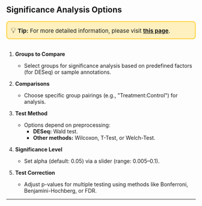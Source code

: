 ## Significance Analysis Options
<div style="border: 2px solid #ffcf30; background-color: #fff0bf; padding: 10px; border-radius: 8px; font-size: 15px;">
<span style="font-size: 20px;">💡</span>  <strong>Tip:</strong> For more detailed information, please visit 
<a href="https://icb-dcm.github.io/cOmicsArt/interface-details/05-significance-analysis.html#main-panel-" target="_blank" style="font-weight: bold;">this page</a>.
</div>
<br>

1. **Groups to Compare**  
   - Select groups for significance analysis based on predefined factors (for DESeq) or sample annotations.

2. **Comparisons**  
   - Choose specific group pairings (e.g., "Treatment:Control") for analysis.

3. **Test Method**  
   - Options depend on preprocessing:
     - **DESeq:** Wald test.  
     - **Other methods:** Wilcoxon, T-Test, or Welch-Test.

4. **Significance Level**  
   - Set alpha (default: 0.05) via a slider (range: 0.005–0.1).

5. **Test Correction**  
   - Adjust p-values for multiple testing using methods like Bonferroni, Benjamini-Hochberg, or FDR. 

---
